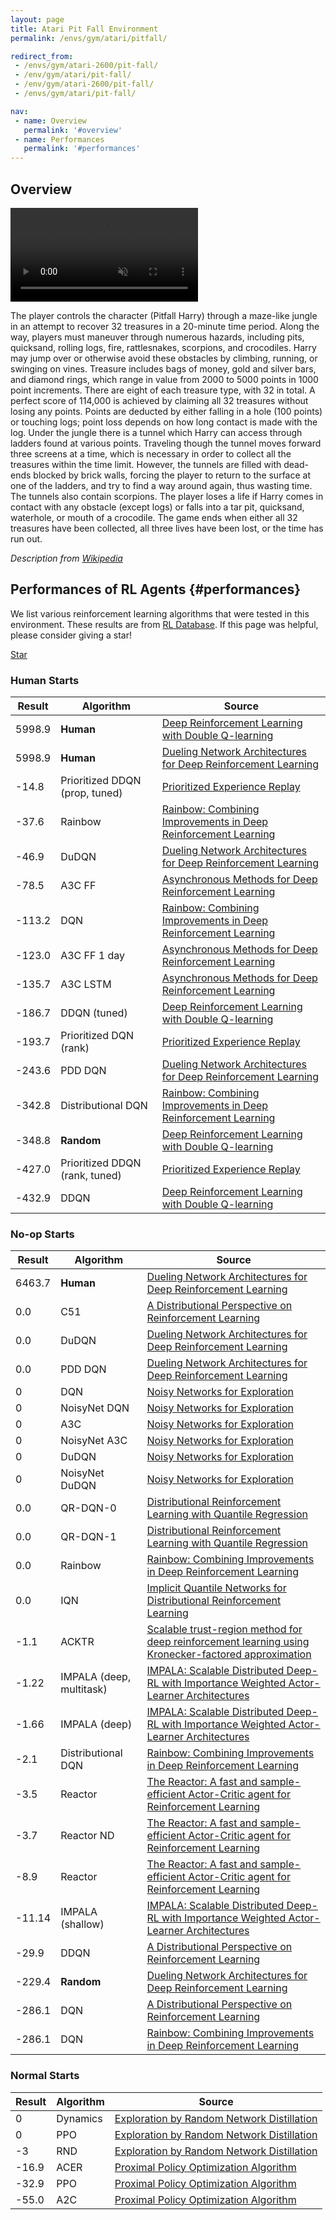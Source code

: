 ```yaml
---
layout: page
title: Atari Pit Fall Environment
permalink: /envs/gym/atari/pitfall/

redirect_from:
 - /envs/gym/atari-2600/pit-fall/
 - /env/gym/atari/pit-fall/
 - /env/gym/atari-2600/pit-fall/
 - /envs/gym/atari/pit-fall/

nav:
 - name: Overview
   permalink: '#overview'
 - name: Performances
   permalink: '#performances'
---
```



## Overview

<video autoplay muted loop controls>
  <source src="{{ 'assets/_pages/envs/gym/atari/pitfall.mp4' | absolute_url }}" type="video/mp4">
</video>

The player controls the character (Pitfall Harry) through a maze-like jungle in an attempt to recover 32 treasures in a 20-minute time period. Along the way, players must maneuver through numerous hazards, including pits, quicksand, rolling logs, fire, rattlesnakes, scorpions, and crocodiles. Harry may jump over or otherwise avoid these obstacles by climbing, running, or swinging on vines. Treasure includes bags of money, gold and silver bars, and diamond rings, which range in value from 2000 to 5000 points in 1000 point increments. There are eight of each treasure type, with 32 in total. A perfect score of 114,000 is achieved by claiming all 32 treasures without losing any points. Points are deducted by either falling in a hole (100 points) or touching logs; point loss depends on how long contact is made with the log. Under the jungle there is a tunnel which Harry can access through ladders found at various points. Traveling though the tunnel moves forward three screens at a time, which is necessary in order to collect all the treasures within the time limit. However, the tunnels are filled with dead-ends blocked by brick walls, forcing the player to return to the surface at one of the ladders, and try to find a way around again, thus wasting time. The tunnels also contain scorpions. The player loses a life if Harry comes in contact with any obstacle (except logs) or falls into a tar pit, quicksand, waterhole, or mouth of a crocodile. The game ends when either all 32 treasures have been collected, all three lives have been lost, or the time has run out.

*Description from [Wikipedia](https://en.wikipedia.org/wiki/Pitfall!)*


## Performances of RL Agents {#performances}

We list various reinforcement learning algorithms that were tested in this environment. These results are from [RL Database](https://github.com/seungjaeryanlee/rldb). If this page was helpful, please consider giving a star!

<!-- Place this tag where you want the button to render. -->
<a class="github-button" href="https://github.com/seungjaeryanlee/rldb" data-icon="octicon-star" data-size="large" data-show-count="true" aria-label="Star seungjaeryanlee/rldb on GitHub">Star</a>
<!-- Place this tag in your head or just before your close body tag. -->
<script async defer src="https://buttons.github.io/buttons.js"></script>

### Human Starts

| Result | Algorithm | Source |
|--------|-----------|--------|
| 5998.9 | **Human** | [Deep Reinforcement Learning with Double Q-learning](https://arxiv.org/abs/1509.06461) |
| 5998.9 | **Human** | [Dueling Network Architectures for Deep Reinforcement Learning](https://arxiv.org/abs/1511.06581) |
| -14.8 | Prioritized DDQN (prop, tuned) | [Prioritized Experience Replay](https://arxiv.org/abs/1511.05952) |
| -37.6 | Rainbow | [Rainbow: Combining Improvements in Deep Reinforcement Learning](https://arxiv.org/abs/1710.02298) |
| -46.9 | DuDQN | [Dueling Network Architectures for Deep Reinforcement Learning](https://arxiv.org/abs/1511.06581) |
| -78.5 | A3C FF | [Asynchronous Methods for Deep Reinforcement Learning](https://arxiv.org/abs/1602.01783) |
| -113.2 | DQN | [Rainbow: Combining Improvements in Deep Reinforcement Learning](https://arxiv.org/abs/1710.02298) |
| -123.0 | A3C FF 1 day | [Asynchronous Methods for Deep Reinforcement Learning](https://arxiv.org/abs/1602.01783) |
| -135.7 | A3C LSTM | [Asynchronous Methods for Deep Reinforcement Learning](https://arxiv.org/abs/1602.01783) |
| -186.7 | DDQN (tuned) | [Deep Reinforcement Learning with Double Q-learning](https://arxiv.org/abs/1509.06461) |
| -193.7 | Prioritized DQN (rank) | [Prioritized Experience Replay](https://arxiv.org/abs/1511.05952) |
| -243.6 | PDD DQN | [Dueling Network Architectures for Deep Reinforcement Learning](https://arxiv.org/abs/1511.06581) |
| -342.8 | Distributional DQN | [Rainbow: Combining Improvements in Deep Reinforcement Learning](https://arxiv.org/abs/1710.02298) |
| -348.8 | **Random** | [Deep Reinforcement Learning with Double Q-learning](https://arxiv.org/abs/1509.06461) |
| -427.0 | Prioritized DDQN (rank, tuned) | [Prioritized Experience Replay](https://arxiv.org/abs/1511.05952) |
| -432.9 | DDQN | [Deep Reinforcement Learning with Double Q-learning](https://arxiv.org/abs/1509.06461) |


### No-op Starts

| Result | Algorithm | Source |
|--------|-----------|--------|
| 6463.7 | **Human** | [Dueling Network Architectures for Deep Reinforcement Learning](https://arxiv.org/abs/1511.06581) |
| 0.0 | C51 | [A Distributional Perspective on Reinforcement Learning](https://arxiv.org/abs/1707.06887) |
| 0.0 | DuDQN | [Dueling Network Architectures for Deep Reinforcement Learning](https://arxiv.org/abs/1511.06581) |
| 0.0 | PDD DQN | [Dueling Network Architectures for Deep Reinforcement Learning](https://arxiv.org/abs/1511.06581) |
| 0 | DQN | [Noisy Networks for Exploration](https://arxiv.org/abs/1706.10295) |
| 0 | NoisyNet DQN | [Noisy Networks for Exploration](https://arxiv.org/abs/1706.10295) |
| 0 | A3C | [Noisy Networks for Exploration](https://arxiv.org/abs/1706.10295) |
| 0 | NoisyNet A3C | [Noisy Networks for Exploration](https://arxiv.org/abs/1706.10295) |
| 0 | DuDQN | [Noisy Networks for Exploration](https://arxiv.org/abs/1706.10295) |
| 0 | NoisyNet DuDQN | [Noisy Networks for Exploration](https://arxiv.org/abs/1706.10295) |
| 0.0 | QR-DQN-0 | [Distributional Reinforcement Learning with Quantile Regression](https://arxiv.org/abs/1710.10044) |
| 0.0 | QR-DQN-1 | [Distributional Reinforcement Learning with Quantile Regression](https://arxiv.org/abs/1710.10044) |
| 0.0 | Rainbow | [Rainbow: Combining Improvements in Deep Reinforcement Learning](https://arxiv.org/abs/1710.02298) |
| 0.0 | IQN | [Implicit Quantile Networks for Distributional Reinforcement Learning](https://arxiv.org/abs/1806.06923) |
| -1.1 | ACKTR | [Scalable trust-region method for deep reinforcement learning using Kronecker-factored approximation](https://arxiv.org/abs/1708.05144) |
| -1.22 | IMPALA (deep, multitask) | [IMPALA: Scalable Distributed Deep-RL with Importance Weighted Actor-Learner Architectures](https://arxiv.org/abs/1802.01561) |
| -1.66 | IMPALA (deep) | [IMPALA: Scalable Distributed Deep-RL with Importance Weighted Actor-Learner Architectures](https://arxiv.org/abs/1802.01561) |
| -2.1 | Distributional DQN | [Rainbow: Combining Improvements in Deep Reinforcement Learning](https://arxiv.org/abs/1710.02298) |
| -3.5 | Reactor | [The Reactor: A fast and sample-efficient Actor-Critic agent for Reinforcement Learning](https://arxiv.org/abs/1704.04651) |
| -3.7 | Reactor ND | [The Reactor: A fast and sample-efficient Actor-Critic agent for Reinforcement Learning](https://arxiv.org/abs/1704.04651) |
| -8.9 | Reactor | [The Reactor: A fast and sample-efficient Actor-Critic agent for Reinforcement Learning](https://arxiv.org/abs/1704.04651) |
| -11.14 | IMPALA (shallow) | [IMPALA: Scalable Distributed Deep-RL with Importance Weighted Actor-Learner Architectures](https://arxiv.org/abs/1802.01561) |
| -29.9 | DDQN | [A Distributional Perspective on Reinforcement Learning](https://arxiv.org/abs/1707.06887) |
| -229.4 | **Random** | [Dueling Network Architectures for Deep Reinforcement Learning](https://arxiv.org/abs/1511.06581) |
| -286.1 | DQN | [A Distributional Perspective on Reinforcement Learning](https://arxiv.org/abs/1707.06887) |
| -286.1 | DQN | [Rainbow: Combining Improvements in Deep Reinforcement Learning](https://arxiv.org/abs/1710.02298) |


### Normal Starts

| Result | Algorithm | Source |
|--------|-----------|--------|
| 0 | Dynamics | [Exploration by Random Network Distillation](https://arxiv.org/abs/1810.12894) |
| 0 | PPO | [Exploration by Random Network Distillation](https://arxiv.org/abs/1810.12894) |
| -3 | RND | [Exploration by Random Network Distillation](https://arxiv.org/abs/1810.12894) |
| -16.9 | ACER | [Proximal Policy Optimization Algorithm](https://arxiv.org/abs/1707.06347) |
| -32.9 | PPO | [Proximal Policy Optimization Algorithm](https://arxiv.org/abs/1707.06347) |
| -55.0 | A2C | [Proximal Policy Optimization Algorithm](https://arxiv.org/abs/1707.06347) |

